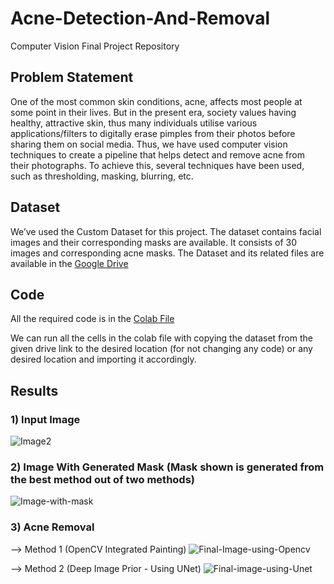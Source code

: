 # Acne-Detection-And-Removal

Computer Vision Final Project Repository

## Problem Statement

One of the most common skin conditions, acne, affects most people at some point in their lives. But in the present era, society values having healthy, attractive skin, thus many individuals utilise various applications/filters to digitally erase pimples from their photos before sharing them on social media. Thus, we have used computer vision techniques to create a pipeline that helps detect and remove acne from their photographs. To achieve this, several techniques have been used, such as thresholding, masking, blurring, etc.

## Dataset

We’ve used the Custom Dataset for this project. The dataset contains facial images and their corresponding masks are available. It consists of 30 images and corresponding acne masks.
The Dataset and its related files are available in the [Google Drive](https://drive.google.com/drive/folders/1oGuYy11tp83f16bV4O3QGkSU1QnjcIsO?usp=sharing)

## Code

All the required code is in the [Colab File](https://github.com/VinayN18/Acne-Detection-And-Removal/blob/main/B21AI023_B21CS031_B21CS045_B21CS063.ipynb)

We can run all the cells in the colab file with copying the dataset from the given drive link to the desired location (for not changing any code) or any desired location and importing it accordingly.

## Results
### 1) Input Image
![Image2](https://github.com/VinayN18/Acne-Detection-And-Removal/assets/114673422/e0f98c37-134c-4a33-be55-4e2068257bf9)

### 2) Image With Generated Mask (Mask shown is generated from the best method out of two methods)
![Image-with-mask](https://github.com/VinayN18/Acne-Detection-And-Removal/assets/114673422/af0900a9-2981-4712-87b8-038cf654c9c8)

### 3) Acne Removal 
--> Method 1 (OpenCV Integrated Painting)
![Final-Image-using-Opencv](https://github.com/VinayN18/Acne-Detection-And-Removal/assets/114673422/d8402885-d92c-457d-8d12-6b5b307f6b7b)

--> Method 2 (Deep Image Prior - Using UNet)
![Final-image-using-Unet](https://github.com/VinayN18/Acne-Detection-And-Removal/assets/114673422/1e2ae742-0ab1-4a1d-a996-99cede6ee974)
